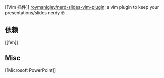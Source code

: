 

[[Vim 插件]]
[roymanigley/nerd-slides-vim-plugin](https://github.com/roymanigley/nerd-slides-vim-plugin): a vim plugin to keep your presentations/slides nerdy 🤓




## 依赖

[[feh]]



## Misc

[[Microsoft PowerPoint]]


